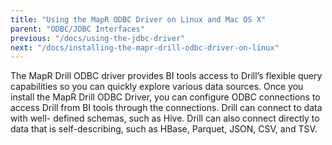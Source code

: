 ```yaml
---
title: "Using the MapR ODBC Driver on Linux and Mac OS X"
parent: "ODBC/JDBC Interfaces"
previous: "/docs/using-the-jdbc-driver"
next: "/docs/installing-the-mapr-drill-odbc-driver-on-linux"
---
```

The MapR Drill ODBC driver provides BI tools access to Drill’s flexible query
capabilities so you can quickly explore various data sources. Once you install
the MapR Drill ODBC Driver, you can configure ODBC connections to access Drill
from BI tools through the connections. Drill can connect to data with well-
defined schemas, such as Hive. Drill can also connect directly to data that is
self-describing, such as HBase, Parquet, JSON, CSV, and TSV.



